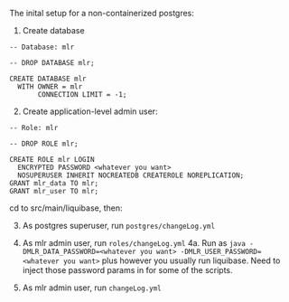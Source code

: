 The inital setup for a non-containerized postgres:

1. Create database
```
-- Database: mlr

-- DROP DATABASE mlr;

CREATE DATABASE mlr
  WITH OWNER = mlr
       CONNECTION LIMIT = -1;
```

2. Create application-level admin user:

```
-- Role: mlr

-- DROP ROLE mlr;

CREATE ROLE mlr LOGIN
  ENCRYPTED PASSWORD <whatever you want>
  NOSUPERUSER INHERIT NOCREATEDB CREATEROLE NOREPLICATION;
GRANT mlr_data TO mlr;
GRANT mlr_user TO mlr;
```

cd to src/main/liquibase, then:

3. As postgres superuser, run `postgres/changeLog.yml`

4. As mlr admin user, run `roles/changeLog.yml`
	4a. Run as `java -DMLR_DATA_PASSWORD=<whatever you want> -DMLR_USER_PASSWORD=<whatever you want>` plus however you usually run liquibase.  Need to inject those password params in for some of the scripts.

5. As mlr admin user, run `changeLog.yml`